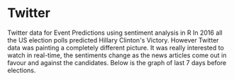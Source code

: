 # Twitter
Twitter data for Event Predictions using sentiment analysis in R
In 2016 all the US election polls predicted Hillary Clinton's Victory. However Twitter data was painting a completely different picture. It was really interested to watch in real-time, the sentiments change as the news articles come out in favour and against the candidates. 
Below is the graph of last 7 days before elections. 





